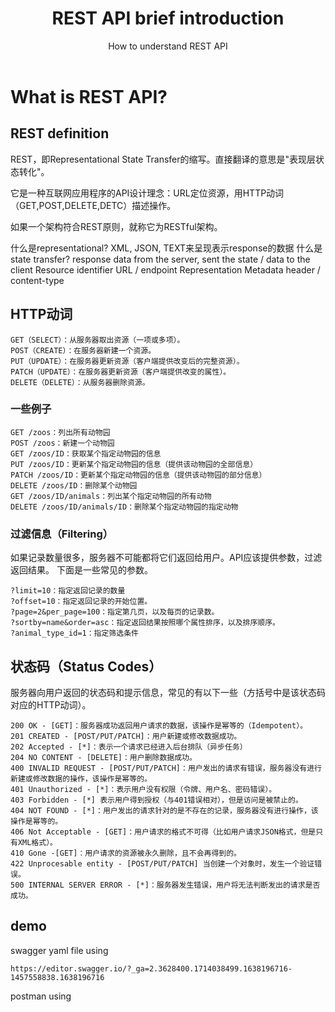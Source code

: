 ﻿---
layout: post
title: REST API brief introduction
subtitle: How to understand REST API
tags: [technology]
comments: true
---


# What is REST API?

## REST definition

  REST，即Representational State Transfer的缩写。直接翻译的意思是"表现层状态转化"。

  它是一种互联网应用程序的API设计理念：URL定位资源，用HTTP动词（GET,POST,DELETE,DETC）描述操作。

  如果一个架构符合REST原则，就称它为RESTful架构。

  什么是representational?
    XML, JSON, TEXT来呈现表示response的数据
  什么是state transfer?
    response data from the server, sent the state / data to the client
  Resource identifier
    URL / endpoint
  Representation Metadata
    header / content-type

## HTTP动词

~~~	
GET（SELECT）：从服务器取出资源（一项或多项）。
POST（CREATE）：在服务器新建一个资源。
PUT（UPDATE）：在服务器更新资源（客户端提供改变后的完整资源）。
PATCH（UPDATE）：在服务器更新资源（客户端提供改变的属性）。
DELETE（DELETE）：从服务器删除资源。
~~~	  

### 一些例子

~~~	
GET /zoos：列出所有动物园
POST /zoos：新建一个动物园
GET /zoos/ID：获取某个指定动物园的信息
PUT /zoos/ID：更新某个指定动物园的信息（提供该动物园的全部信息）
PATCH /zoos/ID：更新某个指定动物园的信息（提供该动物园的部分信息）
DELETE /zoos/ID：删除某个动物园
GET /zoos/ID/animals：列出某个指定动物园的所有动物
DELETE /zoos/ID/animals/ID：删除某个指定动物园的指定动物
~~~	  

### 过滤信息（Filtering）

  如果记录数量很多，服务器不可能都将它们返回给用户。API应该提供参数，过滤返回结果。
  下面是一些常见的参数。
~~~	
?limit=10：指定返回记录的数量
?offset=10：指定返回记录的开始位置。
?page=2&per_page=100：指定第几页，以及每页的记录数。
?sortby=name&order=asc：指定返回结果按照哪个属性排序，以及排序顺序。
?animal_type_id=1：指定筛选条件
~~~	  

## 状态码（Status Codes）

  服务器向用户返回的状态码和提示信息，常见的有以下一些（方括号中是该状态码对应的HTTP动词）。

~~~	
200 OK - [GET]：服务器成功返回用户请求的数据，该操作是幂等的（Idempotent）。
201 CREATED - [POST/PUT/PATCH]：用户新建或修改数据成功。
202 Accepted - [*]：表示一个请求已经进入后台排队（异步任务）
204 NO CONTENT - [DELETE]：用户删除数据成功。
400 INVALID REQUEST - [POST/PUT/PATCH]：用户发出的请求有错误，服务器没有进行新建或修改数据的操作，该操作是幂等的。
401 Unauthorized - [*]：表示用户没有权限（令牌、用户名、密码错误）。
403 Forbidden - [*] 表示用户得到授权（与401错误相对），但是访问是被禁止的。
404 NOT FOUND - [*]：用户发出的请求针对的是不存在的记录，服务器没有进行操作，该操作是幂等的。
406 Not Acceptable - [GET]：用户请求的格式不可得（比如用户请求JSON格式，但是只有XML格式）。
410 Gone -[GET]：用户请求的资源被永久删除，且不会再得到的。
422 Unprocesable entity - [POST/PUT/PATCH] 当创建一个对象时，发生一个验证错误。
500 INTERNAL SERVER ERROR - [*]：服务器发生错误，用户将无法判断发出的请求是否成功。
~~~	

## demo

  swagger yaml file using

    https://editor.swagger.io/?_ga=2.3628400.1714038499.1638196716-1457558838.1638196716
    
  postman using 
